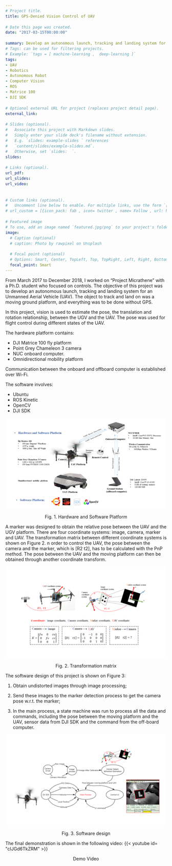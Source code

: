 ```yaml
--- 
# Project title.
title: GPS-Denied Vision Control of UAV 

# Date this page was created.
date: "2017-03-15T00:00:00"
 
summary: Develop an autonomous launch, tracking and landing system for an Unmanned Aerial Vehicle (UAV).
# Tags: can be used for filtering projects.
# Example: `tags = [ machine-learning ,  deep-learning ]`
tags:
- UAV 
- Robotics  
- Autonomous Robot 
- Computer Vision 
- ROS  
- Matrice 100 
- DJI SDK 

# Optional external URL for project (replaces project detail page).
external_link:  

# Slides (optional).
#   Associate this project with Markdown slides.
#   Simply enter your slide deck's filename without extension.
#   E.g. `slides: example-slides ` references 
#   `content/slides/example-slides.md`.
#   Otherwise, set `slides:  `.
slides:   

# Links (optional).
url_pdf:  
url_slides:  
url_video:  


# Custom links (optional).
#   Uncomment line below to enable. For multiple links, use the form `[{...}, {...}, {...}]`.
# url_custom = [{icon_pack: fab , icon= twitter , name= Follow , url: https://twitter.com/georgecushen }]

# Featured image
# To use, add an image named `featured.jpg/png` to your project's folder. 
image:
  # Caption (optional)
  # caption: Photo by rawpixel on Unsplash 
  
  # Focal point (optional)
  # Options: Smart, Center, TopLeft, Top, TopRight, Left, Right, BottomLeft, Bottom, BottomRight
  focal_point: Smart 
--- 
```

From March 2017 to December 2018, I worked on “Project Micrathene” with a Ph.D. student who focused on controls. 
The objective of this project was to develop an autonomous launch, tracking and landing system for an Unmanned Aerial Vehicle (UAV). 
The object to track and land on was a moving ground platform, and everything was to be done without GPS.

In this project, vision is used to estimate the pose, 
the translation and rotation relationship, between the UGV and the UAV. 
The pose was used for flight control during different states of the UAV. 

The hardware platform contains:

- DJI Matrice 100 fly platform
- Point Grey Chameleon 3 camera
- NUC onboard computer. 
- Omnidirectional mobility platform

Communication between the onboard and offboard computer is established over Wi-Fi. 

The software involves:
 
- Ubuntu
- ROS Kinetic
- OpenCV
- DJI SDK

![This is an image](Slide2.png)
<center>Fig. 1. Hardware and Software Platform</center>

A marker was designed to obtain the relative pose between the UAV and the UGV platform. 
There are four coordinate systems: image, camera, marker and UAV. 
The transformation matrix between different coordinate systems is shown on Figure 2. 
n order to control the UAV, the pose between the camera and the marker, which is [R2 t2], has to be calculated with the PnP method. 
The pose between the UAV and the moving platform can then be obtained through another coordinate transform.

![This is an image](Slide3.png)
<center>Fig. 2. Transformation matrix</center>

The software design of this project is shown on Figure 3:

1. Obtain undistorted images through image processing;

2. Send these images to the marker detection process to get the camera pose w.r.t. the marker;

3. In the main process, a state machine was run to process all the data and commands, 
including the pose between the moving platform and the UAV, sensor data from DJI SDK and the command from the off-board computer.

![This is an image](Slide4.png)
<center>Fig. 3. Software design</center>

The final demonstration is shown in the following video:
{{< youtube id= "cIJGd6TkZRM" >}}
<center>Demo Video</center>